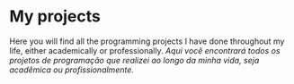# My projects
Here you will find all the programming projects I have done throughout my life, either academically or professionally.
_Aqui você encontrará todos os projetos de programação que realizei ao longo da minha vida, seja acadêmica ou profissionalmente._
